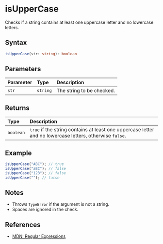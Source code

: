 # isUpperCase

Checks if a string contains at least one uppercase letter and no lowercase letters.

## Syntax
```typescript
isUpperCase(str: string): boolean
```

## Parameters
| Parameter | Type     | Description                                 |
| :-------- | :------- | :------------------------------------------ |
| `str`     | `string` | The string to be checked.                   |

## Returns
| Type      | Description                                 |
| :-------- | :------------------------------------------ |
| `boolean` | `true` if the string contains at least one uppercase letter and no lowercase letters, otherwise `false`. |

## Example
```typescript
isUpperCase("ABC"); // true
isUpperCase("aBC"); // false
isUpperCase("123"); // false
isUpperCase(""); // false
```

## Notes
- Throws `TypeError` if the argument is not a string.
- Spaces are ignored in the check.

## References
- [MDN: Regular Expressions](https://developer.mozilla.org/en-US/docs/Web/JavaScript/Guide/Regular_Expressions)